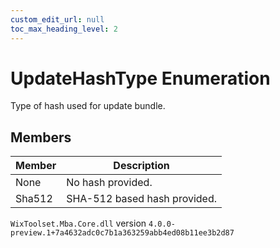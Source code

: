 ```yaml
---
custom_edit_url: null
toc_max_heading_level: 2
---
```

# UpdateHashType Enumeration
Type of hash used for update bundle.
## Members
| Member | Description |
| ------ | ----------- |
| None | No hash provided. |
| Sha512 | SHA-512 based hash provided. |
`WixToolset.Mba.Core.dll` version `4.0.0-preview.1+7a4632adc0c7b1a363259abb4ed08b11ee3b2d87`
